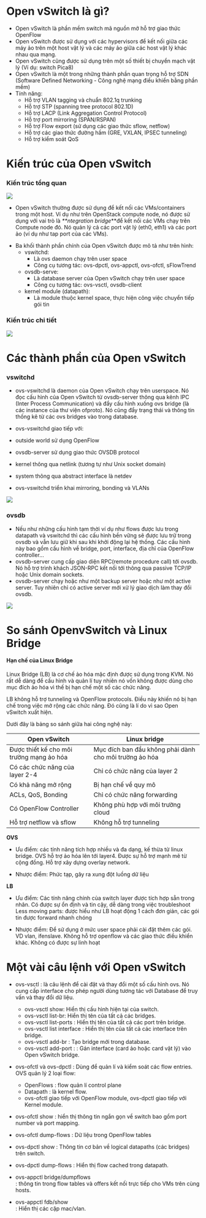 # Open vSwitch là gì?
* Open vSwitch là phần mềm switch mã nguồn mở hỗ trợ giao thức OpenFlow
* Open vSwitch được sử dụng với các hypervisors để kết nối giữa các máy ảo trên một host vật lý và các máy ảo giữa các host vật lý khác nhau qua mạng.
* Open vSwitch cũng được sử dụng trên một số thiết bị chuyển mạch vật lý (Ví dụ: switch Pica8)
* Open vSwitch là một trong những thành phần quan trọng hỗ trợ SDN (Software Defined Networking - Công nghệ mạng điều khiển bằng phần mềm)
* Tính năng:
  * Hỗ trợ VLAN tagging và chuẩn 802.1q trunking
  * Hỗ trợ STP (spanning tree protocol 802.1D)
  * Hỗ trợ LACP (Link Aggregation Control Protocol)
  * Hỗ trợ port mirroring (SPAN/RSPAN)
  * Hỗ trợ Flow export (sử dụng các giao thức sflow, netflow)
  * Hỗ trợ các giao thức đường hầm (GRE, VXLAN, IPSEC tunneling)
  * Hỗ trợ kiểm soát QoS
  
# Kiến trúc của Open vSwitch
### Kiến trúc tổng quan

![](https://raw.githubusercontent.com/bizflycloud/internship-0719/master/quanlm1999/pic/ovs_arch.jpg)

* Open vSwitch thường được sử dụng để kết nối các VMs/containers trong một host. Ví dụ như trên OpenStack compute node, nó được sử dụng với vai trò là _**ntegration bridge_**để kết nối các VMs chạy trên Compute node đó. Nó quản lý cả các port vật lý (eth0, eth1) và các port ảo (ví dụ như tap port của các VMs).
- Ba khối thành phần chính của Open vSwitch được mô tả như trên hình:
  * vswitchd:
    - Là ovs daemon chạy trên user space
    - Công cụ tương tác: ovs-dpctl, ovs-appctl, ovs-ofctl, sFlowTrend
  - ovsdb-serve:
    - Là database server của Open vSwitch chạy trên user space
    - Công cụ tương tác: ovs-vsctl, ovsdb-client
  - kernel module (datapath):
    - Là module thuộc kernel space, thực hiện công việc chuyển tiếp gói tin

### Kiến trúc chi tiết

![](https://raw.githubusercontent.com/bizflycloud/internship-0719/master/quanlm1999/pic/ovs-arch.png)

# Các thành phần của Open vSwitch

### vswitchd
*   ovs-vswitchd là daemon của Open vSwitch chạy trên userspace. Nó đọc cấu hình của Open vSwitch từ ovsdb-server thông qua kênh IPC (Inter Process Communication) và đẩy cấu hình xuống ovs bridge (là các instance của thư viện ofproto). Nó cũng đẩy trạng thái và thông tin thống kê từ các ovs bridges vào trong database.

*   ovs-vswitchd giao tiếp với:
  * outside world sử dụng OpenFlow
  * ovsdb-server sử dụng giao thức OVSDB protocol
  * kernel thông qua netlink (tương tự như Unix socket domain)
  * system thông qua abstract interface là netdev
- ovs-vswitchd triển khai mirroring, bonding và VLANs
  
![](https://raw.githubusercontent.com/bizflycloud/internship-0719/master/quanlm1999/pic/vswitchd_ovsdb_ofproto.png)

### ovsdb
* Nếu như những cấu hình tạm thời ví dụ như flows được lưu trong datapath và vswitchd thì các cấu hình bền vững sẽ được lưu trữ trong ovsdb và vẫn lưu giữ khi sau khi khởi động lại hệ thống. Các cấu hình này bao gồm cấu hình về bridge, port, interface, địa chỉ của OpenFlow controller...
*   ovsdb-server cung cấp giao diện RPC(remote procedure call) tới ovsdb. Nó hỗ trợ trình khách JSON-RPC kết nối tới thông qua passive TCP/IP hoặc Unix domain sockets.
*   ovsdb-server chạy hoặc như một backup server hoặc như một active server. Tuy nhiên chỉ có active server mới xử lý giao dịch làm thay đổi ovsdb.

![](https://raw.githubusercontent.com/bizflycloud/internship-0719/master/quanlm1999/pic/ovsdb_tables.jpg)

# So sánh OpenvSwitch và Linux Bridge

#### Hạn chế của Linux Bridge

Linux Bridge (LB) là cơ chế ảo hóa mặc định được sử dụng trong KVM. Nó rất dễ dàng để cấu hình và quản lí tuy nhiên nó vốn không được dùng cho mục đích ảo hóa vì thế bị hạn chế một số các chức năng.

LB không hỗ trợ tunneling và OpenFlow protocols. Điều này khiến nó bị hạn chế trong việc mở rộng các chức năng. Đó cũng là lí do vì sao  Open vSwitch xuất hiện.

Dưới đây là bảng so sánh giữa hai công nghệ này:

| Open vSwitch | Linux bridge |
|--------------|--------------|
| Được thiết kế cho môi trường mạng ảo hóa | Mục đích ban đầu không phải dành cho môi trường ảo hóa |
| Có các chức năng của layer 2-4 | Chỉ có chức năng của layer 2 |
| Có khả năng mở rộng | Bị hạn chế về quy mô |
| ACLs, QoS, Bonding | Chỉ có chức năng forwarding |
| Có OpenFlow Controller | Không phù hợp với môi trường cloud |
| Hỗ trợ netflow và sflow | Không hỗ trợ tunneling |

**OVS**

- Ưu điểm: các tính năng tích hợp nhiều và đa dạng, kế thừa từ linux bridge. OVS hỗ trợ ảo hóa lên tới layer4. Được sự hỗ trợ mạnh mẽ từ cộng đồng. Hỗ trợ xây dựng overlay network.

- Nhược điểm: Phức tạp, gây ra xung đột luồng dữ liệu

**LB**

- Ưu điểm:
Các tính năng chính của switch layer được tích hợp sẵn trong nhân. Có được sự ổn định và tin cậy, dễ dàng trong việc troubleshoot
Less moving parts: được hiểu như LB hoạt động 1 cách đơn giản, các gói tin được forward nhanh chóng

- Nhược điểm:
Để sử dụng ở mức user space phải cài đặt thêm các gói. VD vlan, ifenslave. Không hỗ trợ openflow và các giao thức điều khiển khác.
Không có được sự linh hoạt

 # Một vài câu lệnh với Open vSwitch

* ovs-vsctl : là câu lệnh để cài đặt và thay đổi một số cấu hình ovs. Nó cung cấp interface cho phép người dùng tương tác với Database để truy vấn và thay đổi dữ liệu.
  * ovs-vsctl show: Hiển thị cấu hình hiện tại của switch.
  * ovs-vsctl list-br: Hiển thị tên của tất cả các bridges.
  * ovs-vsctl list-ports <bridge> : Hiển thị tên của tất cả các port trên bridge.
  * ovs-vsctl list interface <bridge>: Hiển thị tên của tất cả các interface trên bridge.
  * ovs-vsctl add-br <bridge> : Tạo bridge mới trong database.
  * ovs-vsctl add-port <bridge> : <interface> : Gán interface (card ảo hoặc card vật lý) vào Open vSwitch bridge.

* ovs-ofctl và ovs-dpctl : Dùng để quản lí và kiểm soát các  flow entries. OVS quản lý 2 loại flow:
  * OpenFlows : flow quản lí control plane
  * Datapath : là kernel flow.
  * ovs-ofctl giao tiếp với OpenFlow module, ovs-dpctl
giao tiếp với Kernel module.

* ovs-ofctl show <BRIDGE> : hiển thị thông tin ngắn gọn về switch bao gồm port number và port mapping.
* ovs-ofctl dump-flows <Bridge> : Dữ liệu trong OpenFlow tables
* ovs-dpctl show : Thông tin cơ bản về logical datapaths (các bridges) trên switch.
* ovs-dpctl dump-flows : Hiển thị flow cached trong datapath.
* ovs-appctl bridge/dumpflows <br> : thông tin trong flow tables và offers kết nối trực tiếp cho VMs trên cùng hosts.
* ovs-appctl fdb/show <br> : Hiển thị các cặp mac/vlan.
